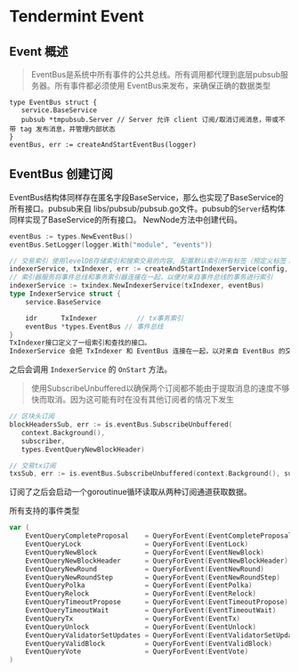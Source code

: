 # Tendermint Event

## Event 概述

>EventBus是系统中所有事件的公共总线。所有调用都代理到底层pubsub服务器。所有事件都必须使用
>EventBus来发布，来确保正确的数据类型
```plain
type EventBus struct {
   service.BaseService
   pubsub *tmpubsub.Server // Server 允许 client 订阅/取消订阅消息，带或不带 tag 发布消息，并管理内部状态
}
eventBus, err := createAndStartEventBus(logger)
```

## EventBus 创建订阅

EventBus结构体同样存在匿名字段BaseService，那么也实现了BaseService的所有接口。pubsub来自 libs/pubsub/pubsub.go文件。pubsub的`Server`结构体同样实现了BaseService的所有接口。 NewNode方法中创建代码。

```go
eventBus := types.NewEventBus()
eventBus.SetLogger(logger.With("module", "events"))

// 交易索引 使用levelDB存储索引和搜索交易的内容, 配置默认索引所有标签（预定义标签："tx.hash", "tx.height" 以及DeliverTx响应中的所有键
indexerService, txIndexer, err := createAndStartIndexerService(config, dbProvider, eventBus, logger)
// 索引器服务将事件总线和事务索引器连接在一起，以便对来自事件总线的事务进行索引
indexerService := txindex.NewIndexerService(txIndexer, eventBus)
type IndexerService struct {
	service.BaseService

	idr      TxIndexer			// tx事务索引
	eventBus *types.EventBus // 事件总线
}
TxIndexer接口定义了一组索引和查找的接口。
IndexerService 会把 TxIndexer 和 EventBus 连接在一起，以对来自 EventBus 的交易进行索引。

```

之后会调用 `IndexerService` 的 `OnStart` 方法。

>使用SubscribeUnbuffered以确保两个订阅都不能由于提取消息的速度不够快而取消。因为这可能有时在没有其他订阅者的情况下发生

```go
// 区块头订阅
blockHeadersSub, err := is.eventBus.SubscribeUnbuffered(
   context.Background(),
   subscriber,
   types.EventQueryNewBlockHeader)

// 交易tx订阅
txsSub, err := is.eventBus.SubscribeUnbuffered(context.Background(), subscriber, types.EventQueryTx)
```

订阅了之后会启动一个goroutinue循环读取从两种订阅通道获取数据。

所有支持的事件类型

```go
var (
	EventQueryCompleteProposal    = QueryForEvent(EventCompleteProposal)
	EventQueryLock                = QueryForEvent(EventLock)
	EventQueryNewBlock            = QueryForEvent(EventNewBlock)
	EventQueryNewBlockHeader      = QueryForEvent(EventNewBlockHeader)
	EventQueryNewRound            = QueryForEvent(EventNewRound)
	EventQueryNewRoundStep        = QueryForEvent(EventNewRoundStep)
	EventQueryPolka               = QueryForEvent(EventPolka)
	EventQueryRelock              = QueryForEvent(EventRelock)
	EventQueryTimeoutPropose      = QueryForEvent(EventTimeoutPropose)
	EventQueryTimeoutWait         = QueryForEvent(EventTimeoutWait)
	EventQueryTx                  = QueryForEvent(EventTx)
	EventQueryUnlock              = QueryForEvent(EventUnlock)
	EventQueryValidatorSetUpdates = QueryForEvent(EventValidatorSetUpdates)
	EventQueryValidBlock          = QueryForEvent(EventValidBlock)
	EventQueryVote                = QueryForEvent(EventVote)
)
```

